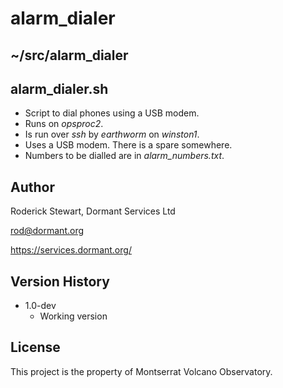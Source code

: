 # alarm_dialer

## ~/src/alarm_dialer

## alarm_dialer.sh

* Script to dial phones using a USB modem.
* Runs on *opsproc2*.
* Is run over *ssh* by *earthworm* on *winston1*.
* Uses a USB modem. There is a spare somewhere.
* Numbers to be dialled are in *alarm_numbers.txt*.

## Author

Roderick Stewart, Dormant Services Ltd

rod@dormant.org

https://services.dormant.org/

## Version History

* 1.0-dev
    * Working version

## License

This project is the property of Montserrat Volcano Observatory.
